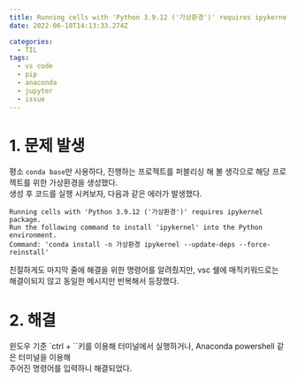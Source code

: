 ```yaml
---
title: Running cells with 'Python 3.9.12 ('가상환경')' requires ipykernel package. 오류해결
date: 2022-06-10T14:13:33.274Z

categories:
  - TIL
tags:
  - vs code
  - pip
  - anaconda
  - jupyter
  - issue
---
```


# 1. 문제 발생
평소 `conda base`만 사용하다, 진행하는 프로젝트를 퍼블리싱 해 볼 생각으로 해당 프로젝트를 위한 가상환경을 생성했다.  
생성 후 코드를 실행 시켜보자, 다음과 같은 에러가 발생했다.
```
Running cells with 'Python 3.9.12 ('가상환경')' requires ipykernel package.
Run the following command to install 'ipykernel' into the Python environment. 
Command: 'conda install -n 가상환경 ipykernel --update-deps --force-reinstall'
```

친절하게도 마지막 줄에 해결을 위한 명령어를 알려줬지만, vsc 쉘에 매직키워드로는 해결이되지 않고 동일한 메시지만 반복해서 등장했다.

# 2. 해결
윈도우 기준 `ctrl + \``키를 이용해 터미널에서 실행하거나, Anaconda powershell 같은 터미널을 이용해  
주어진 명령어를 입력하니 해결되었다.


